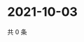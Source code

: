 # 2021-10-03

共 0 条

<!-- BEGIN WEIBO -->
<!-- 最后更新时间 Sun Oct 03 2021 12:17:54 GMT+0800 (China Standard Time) -->

<!-- END WEIBO -->
